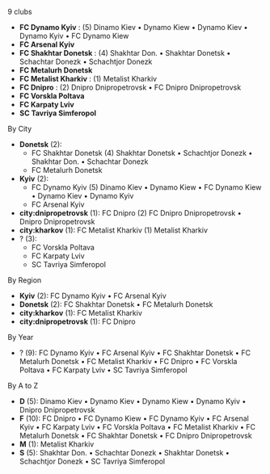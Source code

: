 9 clubs

- **FC Dynamo Kyiv** : (5) Dinamo Kiev • Dynamo Kiew • Dynamo Kiev • Dynamo Kyiv • FC Dynamo Kiew
- **FC Arsenal Kyiv**
- **FC Shakhtar Donetsk** : (4) Shakhtar Don. • Shakhtar Donetsk • Schachtar Donezk • Schachtjor Donezk
- **FC Metalurh Donetsk**
- **FC Metalist Kharkiv** : (1) Metalist Kharkiv
- **FC Dnipro** : (2) Dnipro Dnipropetrovsk • FC Dnipro Dnipropetrovsk
- **FC Vorskla Poltava**
- **FC Karpaty Lviv**
- **SC Tavriya Simferopol**




By City

- **Donetsk** (2): 
  - FC Shakhtar Donetsk  (4) Shakhtar Donetsk • Schachtjor Donezk • Shakhtar Don. • Schachtar Donezk
  - FC Metalurh Donetsk 
- **Kyiv** (2): 
  - FC Dynamo Kyiv  (5) Dinamo Kiev • Dynamo Kiew • FC Dynamo Kiew • Dynamo Kiev • Dynamo Kyiv
  - FC Arsenal Kyiv 
- **city:dnipropetrovsk** (1): FC Dnipro  (2) FC Dnipro Dnipropetrovsk • Dnipro Dnipropetrovsk
- **city:kharkov** (1): FC Metalist Kharkiv  (1) Metalist Kharkiv
- ? (3): 
  - FC Vorskla Poltava 
  - FC Karpaty Lviv 
  - SC Tavriya Simferopol 




By Region

- **Kyiv** (2):   FC Dynamo Kyiv • FC Arsenal Kyiv
- **Donetsk** (2):   FC Shakhtar Donetsk • FC Metalurh Donetsk
- **city:kharkov** (1):   FC Metalist Kharkiv
- **city:dnipropetrovsk** (1):   FC Dnipro




By Year

- ? (9):   FC Dynamo Kyiv • FC Arsenal Kyiv • FC Shakhtar Donetsk • FC Metalurh Donetsk • FC Metalist Kharkiv • FC Dnipro • FC Vorskla Poltava • FC Karpaty Lviv • SC Tavriya Simferopol






By A to Z

- **D** (5): Dinamo Kiev • Dynamo Kiev • Dynamo Kiew • Dynamo Kyiv • Dnipro Dnipropetrovsk
- **F** (10): FC Dnipro • FC Dynamo Kiew • FC Dynamo Kyiv • FC Arsenal Kyiv • FC Karpaty Lviv • FC Vorskla Poltava • FC Metalist Kharkiv • FC Metalurh Donetsk • FC Shakhtar Donetsk • FC Dnipro Dnipropetrovsk
- **M** (1): Metalist Kharkiv
- **S** (5): Shakhtar Don. • Schachtar Donezk • Shakhtar Donetsk • Schachtjor Donezk • SC Tavriya Simferopol




